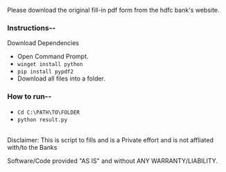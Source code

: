 Please download the original fill-in pdf form from the hdfc bank's website.

### Instructions--
Download Dependencies

- Open Command Prompt.
- ```winget install python```
- ```pip install pypdf2```
- Download all files into a folder.

### How to run--
- ```Cd C:\PATH\TO\FOLDER```
- ```python result.py```


<br>Disclaimer: This is script to fills and is a Private effort and is not affliated with/to the Banks

Software/Code provided "AS IS" and without ANY WARRANTY/LIABILITY. 
